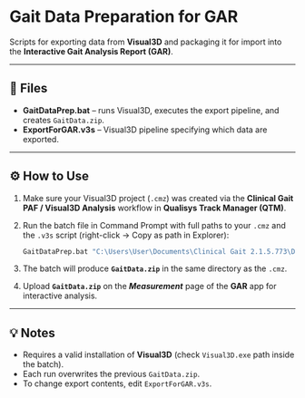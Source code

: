# Gait Data Preparation for GAR

Scripts for exporting data from **Visual3D** and packaging it for import into the **Interactive Gait Analysis Report (GAR)**.

---

## 📄 Files
- **GaitDataPrep.bat** – runs Visual3D, executes the export pipeline, and creates `GaitData.zip`.
- **ExportForGAR.v3s** – Visual3D pipeline specifying which data are exported.

---

## ⚙️ How to Use

1. Make sure your Visual3D project (`.cmz`) was created via the **Clinical Gait PAF / Visual3D Analysis** workflow in **Qualisys Track Manager (QTM)**.

2. Run the batch file in Command Prompt with full paths to your `.cmz` and the `.v3s` script (right-click → Copy as path in Explorer):

   ```cmd
   GaitDataPrep.bat "C:\Users\User\Documents\Clinical Gait 2.1.5.773\Data\Doe_Jim_2017-04-12_0002\2017-04-12\IOR - Full body_Barefoot\Report_0002_Doe_Barefoot_2017-04-12.cmz" "C:\Users\User\Documents\Programming\gar\Tools\ExportForGAR.v3s"
   ```

3. The batch will produce **`GaitData.zip`** in the same directory as the `.cmz`.

4. Upload **`GaitData.zip`** on the **_Measurement_** page of the **GAR** app for interactive analysis.

---

## 💡 Notes
- Requires a valid installation of **Visual3D** (check `Visual3D.exe` path inside the batch).
- Each run overwrites the previous `GaitData.zip`.
- To change export contents, edit `ExportForGAR.v3s`.
